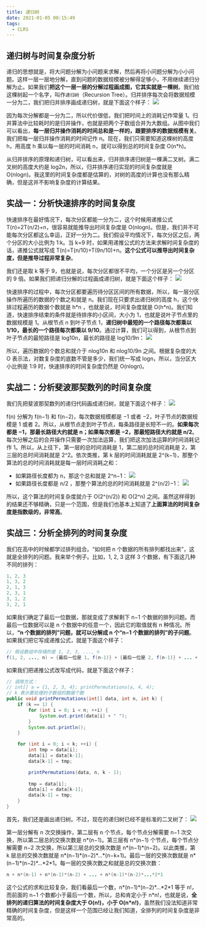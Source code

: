```yaml
---
title: 递归树
date: 2021-01-05 00:15:49
tags:
  - CLRS
---
```

## 递归树与时间复杂度分析
递归的思想就是，将大问题分解为小问题来求解，然后再将小问题分解为小小问题。这样一层一层地分解，直到问题的数据规模被分解得足够小，不用继续递归分解为止。如果我们**把这个一层一层的分解过程画成图，它其实就是一棵树**。我们给这棵树起一个名字，叫作`递归树`（Recursion Tree）。归并排序每次会将数据规模一分为二，我们把归并排序画成递归树，就是下面这个样子：
![](https://raw.githubusercontent.com/necusjz/p/master/CLRS/geek/131.png)

因为每次分解都是一分为二，所以代价很低，我们把时间上的消耗记作常量 1。归并算法中比较耗时的是归并操作，也就是把两个子数组合并为大数组。从图中我们可以看出，**每一层归并操作消耗的时间总和是一样的，跟要排序的数据规模有关**。我们把每一层归并操作消耗的时间记作 n。现在，我们只需要知道这棵树的高度 h，用高度 h 乘以每一层的时间消耗 n，就可以得到总的时间复杂度 O(n\*h)。

从归并排序的原理和递归树，可以看出来，归并排序递归树是一棵满二叉树。满二叉树的高度大约是 log2​n，所以，归并排序递归实现的时间复杂度就是 O(nlogn)。我这里的时间复杂度都是估算的，对树的高度的计算也没有那么精确，但是这并不影响复杂度的计算结果。
<!--more-->

## 实战一：分析快速排序的时间复杂度
快速排序在最好情况下，每次分区都能一分为二，这个时候用递推公式 T(n)=2T(n/2​)+n，很容易就能推导出时间复杂度是 O(nlogn)。但是，我们并不可能每次分区都这么幸运，正好一分为二。我们假设平均情况下，每次分区之后，两个分区的大小比例为 1:k。当 k=9 时，如果用递推公式的方法来求解时间复杂度的话，递推公式就写成 T(n)=T(n/10​)+T(9n/10​)+n。**这个公式可以推导出时间复杂度，但是推导过程非常复杂**。

我们还是取 k 等于 9，也就是说，每次分区都很不平均，一个分区是另一个分区的 9 倍。如果我们把递归分解的过程画成递归树，就是下面这个样子：
![](https://raw.githubusercontent.com/necusjz/p/master/CLRS/geek/132.png)

快速排序的过程中，每次分区都要遍历待分区区间的所有数据，所以，每一层分区操作所遍历的数据的个数之和就是 n。我们现在只要求出递归树的高度 h，这个快排过程遍历的数据个数就是 h\*n ，也就是说，时间复杂度就是 O(h\*n)。我们知道，快速排序结束的条件就是待排序的小区间，大小为 1，也就是说叶子节点里的数据规模是 1。从根节点 n 到叶子节点 1，**递归树中最短的一个路径每次都乘以 1/10​，最长的一个路径每次都乘以 9/10**。通过计算，我们可以得到，从根节点到叶子节点的最短路径是 log10​n，最长的路径是 log10/9​​n：
![](https://raw.githubusercontent.com/necusjz/p/master/CLRS/geek/133.png)

所以，遍历数据的个数总和就介于 nlog10​n 和 nlog10/9​​n 之间。根据复杂度的大 O 表示法，对数复杂度的底数不管是多少，我们统一写成 logn，所以，当分区大小比例是 1:9 时，快速排序的时间复杂度仍然是 O(nlogn)。

## 实战二：分析斐波那契数列的时间复杂度
我们先把斐波那契数列的递归代码画成递归树，就是下面这个样子：
![](https://raw.githubusercontent.com/necusjz/p/master/CLRS/geek/134.png)

f(n) 分解为 f(n−1) 和 f(n−2)，每次数据规模都是 −1 或者 −2，叶子节点的数据规模是 1 或者 2。所以，从根节点走到叶子节点，每条路径是长短不一的。**如果每次都是 −1，那最长路径大约就是 n；如果每次都是 −2，那最短路径大约就是 n/2**。每次分解之后的合并操作只需要一次加法运算，我们把这次加法运算的时间消耗记作 1。所以，从上往下，第一层的总时间消耗是 1，第二层的总时间消耗是 2，第三层的总时间消耗就是 2^2。依次类推，第 k 层的时间消耗就是 2^(k−1)，那整个算法的总的时间消耗就是每一层时间消耗之和：
- 如果路径长度都为 n，那这个总和就是 2^n−1：
![](https://raw.githubusercontent.com/necusjz/p/master/CLRS/geek/135.png)
- 如果路径长度都是 n/2​ ，那整个算法的总的时间消耗就是 2^(n/2)​−1：
![](https://raw.githubusercontent.com/necusjz/p/master/CLRS/geek/136.png)

所以，这个算法的时间复杂度就介于 O(2^(n/2)) 和 O(2^n​) 之间。虽然这样得到的结果还不够精确，只是一个范围，但是我们也基本上知道了**上面算法的时间复杂度是指数级的，非常高**。

## 实战三：分析全排列的时间复杂度
我们在高中的时候都学过排列组合。“如何把 n 个数据的所有排列都找出来”，这就是全排列的问题。我来举个例子。比如，1, 2, 3 这样 3 个数据，有下面这几种不同的排列：
```java
1, 2, 3
1, 3, 2
2, 1, 3
2, 3, 1
3, 1, 2
3, 2, 1
```

如果我们确定了最后一位数据，那就变成了求解剩下 n−1 个数据的排列问题。而最后一位数据可以是 n 个数据中的任意一个，因此它的取值就有 n 种情况。所以，**“n 个数据的排列”问题，就可以分解成 n 个“n−1 个数据的排列”的子问题**。如果我们把它写成递推公式，就是下面这个样子：
```java
// 假设数组中存储的是 1, 2, 3, ..., n
f(1, 2, ..., n) = {最后一位是 1, f(n-1)} + {最后一位是 2, f(n-1)} + ... + {最后一位是 n, f(n-1)}
```

如果我们把递推公式改写成代码，就是下面这个样子：
```java
// 调用方式：
// int[] a = {1, 2, 3, 4}; printPermutations(a, 4, 4);
// k 表示要处理的子数组的数据个数
public void printPermutations(int[] data, int n, int k) {
    if (k == 1) {
        for (int i = 0; i < n; ++i) {
            System.out.print(data[i] + " ");
        }
        System.out.println();
    }

    for (int i = 0; i < k; ++i) {
        int tmp = data[i];
        data[i] = data[k-1];
        data[k-1] = tmp;

        printPermutations(data, n, k - 1);
        
        tmp = data[i];
        data[i] = data[k-1];
        data[k-1] = tmp;
    }
}
```

首先，我们还是画出递归树。不过，现在的递归树已经不是标准的二叉树了：
![](https://raw.githubusercontent.com/necusjz/p/master/CLRS/geek/137.png)

第一层分解有 n 次交换操作，第二层有 n 个节点，每个节点分解需要 n−1 次交换，所以第二层总的交换次数是 n\*(n−1)。第三层有 n\*(n−1) 个节点，每个节点分解需要 n−2 次交换，所以第三层总的交换次数是 n\*(n−1)\*(n−2)。以此类推，第 k 层总的交换次数就是 n\*(n−1)\*(n−2)\*...\*(n−k+1)。最后一层的交换次数就是 n\*(n−1)\*(n−2)\*...\*2\*1。每一层的交换次数之和就是总的交换次数：
```java
n + n*(n-1) + n*(n-1)*(n-2) + ... + n*(n-1)*(n-2)*...*2*1
```

这个公式的求和比较复杂，我们看最后一个数，n\*(n−1)\*(n−2)\*...\*2\*1 等于 n!，而前面的 n−1 个数都小于最后一个数，所以，总和肯定小于 n\*n!，也就是说，**全排列的递归算法的时间复杂度大于 O(n!)，小于 O(n\*n!)**，虽然我们没法知道非常精确的时间复杂度，但是这样一个范围已经让我们知道，全排列的时间复杂度是非常高的。

